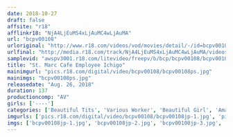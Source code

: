 ```yaml
---
date: 2018-10-27
draft: false
affsite: "r18"
afflinkr18: "NjA4LjEuMS4xLjAuMC4wLjAuMA"
url: "bcpv00108"
urloriginal: "http://www.r18.com/videos/vod/movies/detail/-/id=bcpv00108"
urlfinal: "http://media.r18.com/track/NjA4LjEuMS4xLjAuMC4wLjAuMA/videos/vod/movies/detail/-/id=bcpv00108"
samplevid: "awspv3001.r18.com/litevideo/freepv/b/bcp/bcpv00108/bcpv00108_dmb_w.mp4"
title: "St. Marc Cafe Employee Ichigo"
mainimgurl: "pics.r18.com/digital/video/bcpv00108/bcpv00108ps.jpg"
mainimgs: "bcpv00108ps.jpg"
releasedate: "Aug. 26, 2018"
duration: 137
productioncomp: "AV"
girls: ['----']
categories: ['Beautiful Tits', 'Various Worker', 'Beautiful Girl', 'Amateur', 'Creampie']
imgurls: ['pics.r18.com/digital/video/bcpv00108/bcpv00108jp-1.jpg', 'pics.r18.com/digital/video/bcpv00108/bcpv00108jp-2.jpg', 'pics.r18.com/digital/video/bcpv00108/bcpv00108jp-3.jpg', 'pics.r18.com/digital/video/bcpv00108/bcpv00108jp-4.jpg', 'pics.r18.com/digital/video/bcpv00108/bcpv00108jp-5.jpg', 'pics.r18.com/digital/video/bcpv00108/bcpv00108jp-6.jpg', 'pics.r18.com/digital/video/bcpv00108/bcpv00108jp-7.jpg', 'pics.r18.com/digital/video/bcpv00108/bcpv00108jp-8.jpg', 'pics.r18.com/digital/video/bcpv00108/bcpv00108jp-9.jpg', 'pics.r18.com/digital/video/bcpv00108/bcpv00108jp-10.jpg', 'pics.r18.com/digital/video/bcpv00108/bcpv00108jp-11.jpg', 'pics.r18.com/digital/video/bcpv00108/bcpv00108jp-12.jpg', 'pics.r18.com/digital/video/bcpv00108/bcpv00108jp-13.jpg', 'pics.r18.com/digital/video/bcpv00108/bcpv00108jp-14.jpg', 'pics.r18.com/digital/video/bcpv00108/bcpv00108jp-15.jpg', 'pics.r18.com/digital/video/bcpv00108/bcpv00108jp-16.jpg', 'pics.r18.com/digital/video/bcpv00108/bcpv00108jp-17.jpg', 'pics.r18.com/digital/video/bcpv00108/bcpv00108jp-18.jpg', 'pics.r18.com/digital/video/bcpv00108/bcpv00108jp-19.jpg', 'pics.r18.com/digital/video/bcpv00108/bcpv00108jp-20.jpg']
imgs: ['bcpv00108jp-1.jpg', 'bcpv00108jp-2.jpg', 'bcpv00108jp-3.jpg', 'bcpv00108jp-4.jpg', 'bcpv00108jp-5.jpg', 'bcpv00108jp-6.jpg', 'bcpv00108jp-7.jpg', 'bcpv00108jp-8.jpg', 'bcpv00108jp-9.jpg', 'bcpv00108jp-10.jpg', 'bcpv00108jp-11.jpg', 'bcpv00108jp-12.jpg', 'bcpv00108jp-13.jpg', 'bcpv00108jp-14.jpg', 'bcpv00108jp-15.jpg', 'bcpv00108jp-16.jpg', 'bcpv00108jp-17.jpg', 'bcpv00108jp-18.jpg', 'bcpv00108jp-19.jpg', 'bcpv00108jp-20.jpg']
---
```

